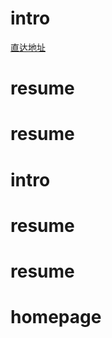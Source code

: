 # intro
[直达地址](https://shuyaohe.github.io/resume2020/)
# resume
# resume
# intro
# resume
# resume
# homepage
